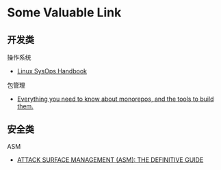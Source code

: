 # Some Valuable Link

## 开发类

操作系统

- [Linux SysOps Handbook](https://abarrak.gitbook.io/linux-sysops-handbook)

包管理

- [Everything you need to know about monorepos, and the tools to build them.](https://monorepo.tools/#transparent-remote-execution)

## 安全类

ASM

- [ATTACK SURFACE MANAGEMENT (ASM): THE DEFINITIVE GUIDE](https://www.randori.com/guides/attack-surface-management-the-definitive-guide/)
